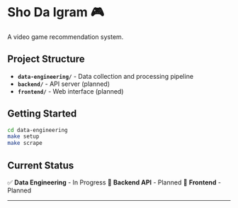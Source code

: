 # Sho Da Igram 🎮

A video game recommendation system.

## Project Structure

- **`data-engineering/`** - Data collection and processing pipeline
- **`backend/`** - API server (planned)
- **`frontend/`** - Web interface (planned)

## Getting Started

```bash
cd data-engineering
make setup
make scrape
```

## Current Status

✅ **Data Engineering** - In Progress
🚧 **Backend API** - Planned
🚧 **Frontend** - Planned

---
